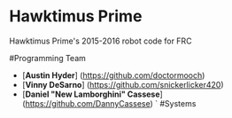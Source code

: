 # Hawktimus Prime 
Hawktimus Prime's 2015-2016 robot code for FRC

#Programming Team
- [**Austin Hyder**] (https://github.com/doctormooch)
- [**Vinny DeSarno**] (https://github.com/snickerlicker420)
- [**Daniel "New Lamborghini" Cassese**] (https://github.com/DannyCassese)
`
#Systems
